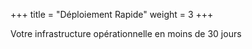 +++
title = "Déploiement Rapide"
weight = 3
+++

Votre infrastructure opérationnelle en moins de 30 jours
